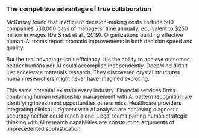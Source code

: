 ### **The competitive advantage of true collaboration**

McKinsey found that inefficient decision-making costs Fortune 500
companies 530,000 days of managers\' time annually, equivalent to \$250
million in wages (De Smet et al., 2019). Organizations building
effective human-AI teams report dramatic improvements in both decision
speed and quality.

But the real advantage isn\'t efficiency. It\'s the ability to achieve
outcomes neither humans nor AI could accomplish independently. DeepMind
didn\'t just accelerate materials research. They discovered crystal
structures human researchers might never have imagined exploring.

This same potential exists in every industry. Financial services firms
combining human relationship management with AI pattern recognition are
identifying investment opportunities others miss. Healthcare providers
integrating clinical judgment with AI analysis are achieving diagnostic
accuracy neither could reach alone. Legal teams pairing human strategic
thinking with AI research capabilities are constructing arguments of
unprecedented sophistication.